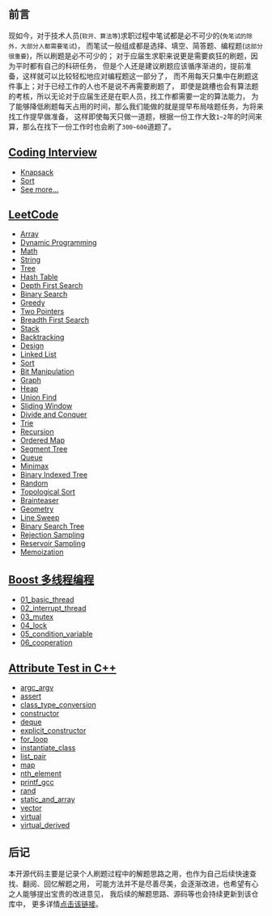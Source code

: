 ## 前言
现如今，对于技术人员(`软开、算法等`)求职过程中笔试都是必不可少的(`免笔试的除外，大部分人都需要笔试`)，
而笔试一般组成都是选择、填空、简答题、编程题(`这部分很重要`)，所以刷题是必不可少的；
对于应届生求职来说更是需要疯狂的刷题，因为平时都有自己的科研任务，
但是个人还是建议刷题应该循序渐进的，提前准备，这样就可以比较轻松地应对编程题这一部分了，
而不用每天只集中在刷题这件事上；对于已经工作的人也不是说不再需要刷题了，
即使是跳槽也会有算法题的考核，所以无论对于应届生还是在职人员，找工作都需要一定的算法能力，
为了能够降低刷题每天占用的时间，那么我们能做的就是提早布局啥题任务，为将来找工作提早做准备，
这样即使每天只做一道题，根据一份工作大致`1~2`年的时间来算，那么在找下一份工作时也会刷了`300~600`道题了。

## [Coding Interview](src)
- [Knapsack](src/knapsack)
- [Sort](src/sort)
- [See more...](src)

## [LeetCode](leetcode)
- [Array](leetcode/array)
- [Dynamic Programming](leetcode/dp)
- [Math](leetcode/math)
- [String](leetcode/string)
- [Tree](leetcode/tree)
- [Hash Table](leetcode/hash)
- [Depth First Search](leetcode/dfs)
- [Binary Search](leetcode/bs)
- [Greedy](leetcode/greedy)
- [Two Pointers](leetcode/tps)
- [Breadth First Search](leetcode/bfs)
- [Stack](leetcode/stack)
- [Backtracking](leetcode/bt)
- [Design](leetcode/design)
- [Linked List](leetcode/ll)
- [Sort](leetcode/sort)
- [Bit Manipulation](leetcode/bm)
- [Graph](leetcode/graph)
- [Heap](leetcode/heap)
- [Union Find](leetcode/uf)
- [Sliding Window](leetcode/sw)
- [Divide and Conquer](leetcode/dc)
- [Trie](leetcode/trie)
- [Recursion](leetcode/recursion)
- [Ordered Map](leetcode/om)
- [Segment Tree](leetcode/st)
- [Queue](leetcode/queue)
- [Minimax](leetcode/minimax)
- [Binary Indexed Tree](leetcode/bit)
- [Random](leetcode/random)
- [Topological Sort](leetcode/ts)
- [Brainteaser](leetcode/brainteaser)
- [Geometry](leetcode/geometry)
- [Line Sweep](leetcode/lw)
- [Binary Search Tree](leetcode/bst)
- [Rejection Sampling](leetcode/rejs)
- [Reservoir Sampling](leetcode/ress)
- [Memoization](leetcode/mem)

## [Boost 多线程编程](boost)
- [01_basic_thread](boost/01_basic_thread.cpp)
- [02_interrupt_thread](boostt/02_interrupt_thread.cpp)
- [03_mutex](boost/03_mutex.cpp)
- [04_lock](boost/04_lock.cpp)
- [05_condition_variable](boost/05_condition_variable.cpp)
- [06_cooperation](boost/06_cooperation.cpp)

## [Attribute Test in C++](attribute-test)
- [argc_argv](attribute-test/argc_argv.cpp)
- [assert](attribute-test/assert.cpp)
- [class_type_conversion](attribute-test/class_type_conversion.cpp)
- [constructor](attribute-test/constructor.cpp)
- [deque](attribute-test/deque.cpp)
- [explicit_constructor](attribute-test/explicit_constructor.cpp)
- [for_loop](attribute-test/for_loop.cpp)
- [instantiate_class](attribute-test/instantiate_class.cpp)
- [list_pair](attribute-test/list_pair.cpp)
- [map](attribute-test/map.cpp)
- [nth_element](attribute-test/nth_element.cpp)
- [printf_gcc](attribute-test/printf_gcc.cpp)
- [rand](attribute-test/rand.cpp)
- [static_and_array](attribute-test/static_and_array.cpp)
- [vector](attribute-test/vector.cpp)
- [virtual](attribute-test/virtual.cpp)
- [virtual_derived](attribute-test/virtual_derived.cpp)

## 后记
本开源代码主要是记录个人刷题过程中的解题思路之用，也作为自己后续快速查找、翻阅、回忆解题之用，
可能方法并不是尽善尽美，会逐渐改进，也希望有心之人能够提出宝贵的改进意见，
我后续的解题思路、源码等也会持续更新到该仓库中，
更多详情[点击该链接](https://github.com/jiauzhang/algorithms)。